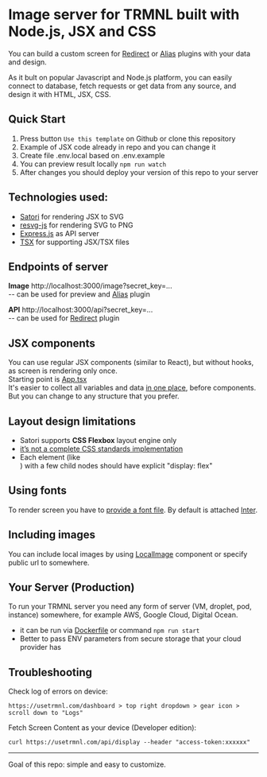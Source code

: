 # Image server for TRMNL built with Node.js, JSX and CSS

You can build a custom screen for [Redirect](https://help.usetrmnl.com/en/articles/11035846-redirect-plugin)
or [Alias](https://help.usetrmnl.com/en/articles/10701448-alias-plugin) plugins with your data and design.

As it bult on popular Javascript and Node.js platform, you can easily connect to database, fetch requests or get data
from any source, and design it with HTML, JSX, CSS.

## Quick Start

1. Press button `Use this template` on Github or clone this repository
2. Example of JSX code already in repo and you can change it
3. Create file .env.local based on .env.example
3. You can preview result locally `npm run watch`
5. After changes you should deploy your version of this repo to your server

## Technologies used:

- [Satori](https://www.npmjs.com/package/satori) for rendering JSX to SVG
- [resvg-js](https://www.npmjs.com/package/@resvg/resvg-js) for rendering SVG to PNG
- [Express.js](https://expressjs.com) as API server
- [TSX](https://tsx.is) for supporting JSX/TSX files

## Endpoints of server

**Image** http://localhost:3000/image?secret_key=... <br>
-- can be used for preview and [Alias](https://help.usetrmnl.com/en/articles/10701448-alias-plugin) plugin

**API** http://localhost:3000/api?secret_key=... <br>
-- can be used for [Redirect](https://help.usetrmnl.com/en/articles/11035846-redirect-plugin) plugin

## JSX components

You can use regular JSX components (similar to React), but without hooks, as screen is rendering only once.<br>
Starting point is [App.tsx](../src/Template/App.tsx) <br>
It's easier to collect all variables and data [in one place](../src/Data/PrepareData.ts), before components. But you can
change to any structure that you prefer.

## Layout design limitations
- Satori supports **CSS Flexbox** layout engine only
- [it’s not a complete CSS standards implementation](https://github.com/vercel/satori?tab=readme-ov-file#css) 
- Each element (like <div>) with a few child nodes should have explicit "display: flex"

## Using fonts

To render screen you have to [provide a font file](../src/Utils/JSXtoPNG.ts). By default is
attached [Inter](../assets/fonts/Inter_18pt-Regular.ttf).

## Including images

You can include local images by using [LocalImage](../src/Template/LocalImage.tsx) component or specify public url to
somewhere.

## Your Server (Production)

To run your TRMNL server you need any form of server (VM, droplet, pod, instance) somewhere, for example AWS, Google
Cloud, Digital Ocean.

- it can be run via [Dockerfile](../Dockerfile) or command `npm run start`
- Better to pass ENV parameters from secure storage that your cloud provider has

## Troubleshooting

Check log of errors on device:

```
https://usetrmnl.com/dashboard > top right dropdown > gear icon > scroll down to "Logs"
```

Fetch Screen Content as your device (Developer edition):

```
curl https://usetrmnl.com/api/display --header "access-token:xxxxxx"
```

---
Goal of this repo: simple and easy to customize.
